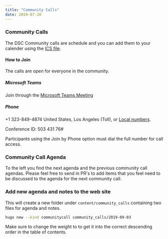 ```yaml
---
title: "Community Calls"
date: 2019-07-28
---
```


### Community Calls

The DSC Community calls are schedule and you can add them to your calender
using the [ICS file](https://github.com/PowerShell/DscResources/blob/master/CommunityCalls/DSC%20Resource%20Kit%20Community%20Call%20ICS.zip).

#### How to Join

The calls are open for everyone in the community.

##### Microsoft Teams

Join through the [Microsoft Teams Meeting](https://teams.microsoft.com/l/meetup-join/19%3ameeting_OTc2YThjZGQtNWE4Yi00NDQyLTk5NTktYWIwYjdhMGZjNDRl%40thread.v2/0?context=%7b%22Tid%22%3a%2272f988bf-86f1-41af-91ab-2d7cd011db47%22%2c%22Oid%22%3a%222fd83437-7fe6-4ee4-a109-828a19cb7bff%22%7d)

##### Phone

+1 323-849-4874 United States, Los Angeles (Toll),
or [Local numbers](https://dialin.teams.microsoft.com/8551f4c1-bea3-441a-8738-69aa517a91c5?id=50343176).

Conference ID: 503 431 76#

Participants using the Join by Phone option must dial the full number for call access.

### Community Call Agenda

To the left you find the next agenda and the previous community call agendas.
Please feel free to send in PR's to add items that you feel need to be discussed
to the agenda for the next community call.

### Add new agenda and notes to the web site

This will create a new folder under `content/community_calls` containing
two files for agenda and notes.

```bash
hugo new --kind communitycall community_calls/2019-09-03
```

Make sure to change the weight to to get it into the correct descending
order in the table of contents.
